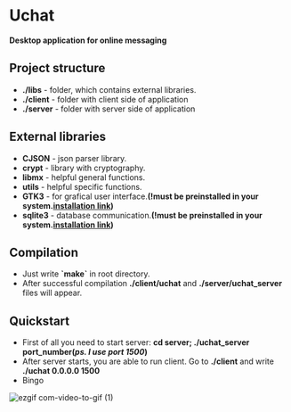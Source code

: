 <h1>Uchat</h1>
<p><b>Desktop application for online messaging</b><p>

<h2>Project structure</h2>
<ul>
  <li><b>./libs</b> - folder, which contains external libraries.</li>
  <li><b>./client</b> - folder with client side of application</li>
  <li><b>./server</b> - folder with server side of application</li>
 </ul>

<h2>External libraries</h2>
<ul>
  <li><b>CJSON</b> - json parser library.</li>
  <li><b>crypt</b> - library with cryptography.</li>
  <li><b>libmx</b> - helpful general functions.</li>
  <li><b>utils</b> - helpful specific functions.</li>
  <li><b>GTK3</b> - for grafical user interface.<b>(!must be preinstalled in your system.<a href="https://www.gtk.org/docs/installations/linux">installation link</a>)</b></li>
  <li><b>sqlite3</b> - database communication.<b>(!must be preinstalled in your system.<a href="https://www.tutorialspoint.com/sqlite/sqlite_installation.htm">installation link</a>)</b></li>
 </ul>

<h2>Compilation</h2>
<ul>
  <li>Just write <b>`make`</b> in root directory.</li>
  <li>After successful compilation <b>./client/uchat</b> and <b>./server/uchat_server</b> files will appear.</li>
  </ul>
  
<h2>Quickstart</h2>
<ul>
  <li>First of all you need to start server: <b>cd server; ./uchat_server port_number(<i>ps. I use port 1500</i>)</b></li>
  <li>After server starts, you are able to run client. Go to <b>./client</b> and write <b>./uchat 0.0.0.0 1500</b></li>
  <li>Bingo</li>
</ul>

![ezgif com-video-to-gif (1)](https://user-images.githubusercontent.com/11888485/93016578-ff153400-f5ca-11ea-8356-11088ec85754.gif)



